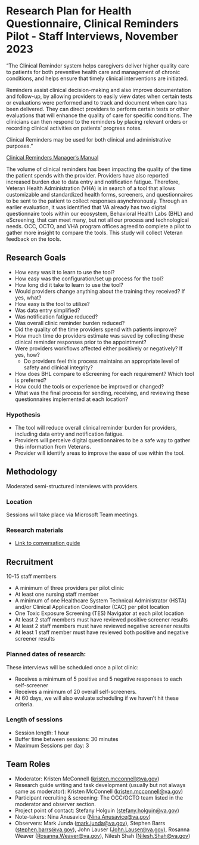 # Research Plan for Health Questionnaire, Clinical Reminders Pilot - Staff Interviews, November 2023

“The Clinical Reminder system helps caregivers deliver higher quality care to patients for both preventive health care and management of chronic conditions, and helps ensure that timely clinical interventions are initiated.

Reminders assist clinical decision-making and also improve documentation and follow-up, by allowing providers to easily view dates when certain tests or evaluations were performed and to track and document when care has been delivered. They can direct providers to perform certain tests or other evaluations that will enhance the quality of care for specific conditions. The clinicians can then respond to the reminders by placing relevant orders or recording clinical activities on patients’ progress notes.

Clinical Reminders may be used for both clinical and administrative purposes.”

[Clinical Reminders Manager’s Manual](http://ttps://www.va.gov/vdl/documents/Clinical/CPRS-Clinical_Reminders/pxrm_2_mm.pdf)

The volume of clinical reminders has been impacting the quality of the time the patient spends with the provider. Providers have also reported increased burden due to data entry and notification fatigue. Therefore, Veteran Health Administration (VHA) is in search of a tool that allows customizable and standardized health forms, screeners, and questionnaires to be sent to the patient to collect responses asynchronously. Through an earlier evaluation, it was identified that VA already has two digital questionnaire tools within our ecosystem, Behavioral Health Labs (BHL) and eScreening, that can meet many, but not all our process and technological needs. OCC, OCTO, and VHA program offices agreed to complete a pilot to gather more insight to compare the tools. This study will collect Veteran feedback on the tools.

## Research Goals	
- How easy was it to learn to use the tool? 
- How easy was the configuration/set up process for the tool? 
- How long did it take to learn to use the tool? 
- Would providers change anything about the training they received? If yes, what?  
- How easy is the tool to utilize?  
- Was data entry simplified? 
- Was notification fatigue reduced? 
- Was overall clinic reminder burden reduced? 
- Did the quality of the time providers spend with patients improve? 
- How much time do providers estimate was saved by collecting these clinical reminder responses prior to the appointment? 
- Were providers workflows affected either positively or negatively? If yes, how?
  - Do providers feel this process maintains an appropriate level of safety and clinical integrity? 
- How does BHL compare to eScreening for each requirement? Which tool is preferred? 
- How could the tools or experience be improved or changed? 
- What was the final process for sending, receiving, and reviewing these questionnaires implemented at each location? 

### Hypothesis
- The tool will reduce overall clinical reminder burden for providers, including data entry and notification fatigue. 
- Providers will perceive digital questionnaires to be a safe way to gather this information from Veterans. 
- Provider will identify areas to improve the ease of use within the tool. 

## Methodology	
Moderated semi-structured interviews with providers.

### Location
Sessions will take place via Microsoft Team meetings.

### Research materials
- [Link to conversation guide](https://github.com/department-of-veterans-affairs/va.gov-team/blob/master/products/health-care/questionnaire/research/2023-11-clinical-reminders-staff/conversation-guide.md)

	
## Recruitment	
10-15 staff members 

- A minimum of three providers per pilot clinic 
- At least one nursing staff member 
- A minimum of one Healthcare System Technical Administrator (HSTA) and/or Clinical Application Coordinator (CAC) per pilot location
- One Toxic Exposure Screening (TES) Navigator at each pilot location
- At least 2 staff members must have reviewed positive screener results
- At least 2 staff members must have reviewed negative screener results
- At least 1 staff member must have reviewed both positive and negative screener results  

### Planned dates of research:
These interviews will be scheduled once a pilot clinic: 
- Receives a minimum of 5 positive and 5 negative responses to each self-screener  
- Receives a minimum of 20 overall self-screeners.  
- At 60 days, we will also evaluate scheduling if we haven’t hit these criteria. 

### Length of sessions
- Session length: 1 hour 
- Buffer time between sessions: 30 minutes 
- Maximum Sessions per day: 3	 

## Team Roles	
- Moderator: Kristen McConnell (kristen.mcconnell@va.gov)
- Research guide writing and task development (usually but not always same as moderator): Kristen McConnell (kristen.mcconnell@va.gov)
- Participant recruiting & screening: The OCC/OCTO team listed in the moderator and observer section.
- Project point of contact: Stefany Holguin (stefany.holguin@va.gov)
- Note-takers:	Nina Anusavice (Nina.Anusavice@va.gov)
- Observers: Mark Junda (mark.junda@va.gov), Stephen Barrs (stephen.barrs@va.gov), John Lauser (John.Lauser@va.gov), Rosanna Weaver (Rosanna.Weaver@va.gov), Nilesh Shah (Nilesh.Shah@va.gov)
